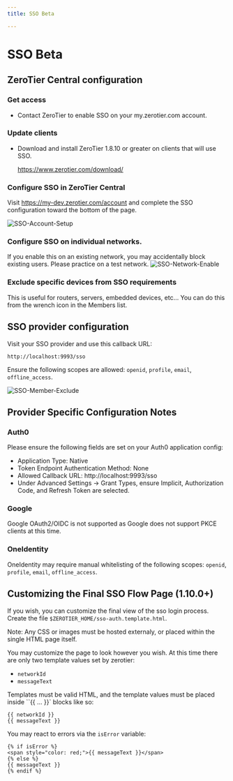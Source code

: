 ```yaml
---
title: SSO Beta

---
```


SSO Beta
=====


## ZeroTier Central configuration
### Get access
- Contact ZeroTier to enable SSO on your my.zerotier.com account.

### Update clients
- Download and install ZeroTier 1.8.10 or greater on clients that will use SSO.

    https://www.zerotier.com/download/


### Configure SSO in ZeroTier Central 
Visit https://my-dev.zerotier.com/account and complete the SSO configuration toward the bottom of the page.

![SSO-Account-Setup](/img/sso-account-setup.png)


### Configure SSO on individual networks. 
If you enable this on an existing network, you may accidentally block existing users. Please practice on a test network.
![SSO-Network-Enable](/img/sso-network-enable.png)


### Exclude specific devices from SSO requirements
This is useful for routers, servers, embedded devices, etc…
You can do this from the wrench icon in the Members list.


## SSO provider configuration
Visit your SSO provider and use this callback URL:
```
http://localhost:9993/sso
```

Ensure the following scopes are allowed:  `openid`, `profile`, `email`, `offline_access`.



![SSO-Member-Exclude](/img/sso-member-exclude.png)

## Provider Specific Configuration Notes
### Auth0 
Please ensure the following fields are set on your Auth0 application config:
- Application Type:  Native
- Token Endpoint Authentication Method: None
- Allowed Callback URL: http://localhost:9993/sso
- Under Advanced Settings -> Grant Types, ensure Implicit, Authorization Code, and Refresh Token are selected.

### Google
Google OAuth2/OIDC is not supported as Google does not support PKCE clients at this time.

### OneIdentity
OneIdentity may require manual whitelisting of the following scopes: `openid`, `profile`, `email`, `offline_access`.


## Customizing the Final SSO Flow Page (1.10.0+)

If you wish, you can customize the final view of the sso login process. 
Create the file `$ZEROTIER_HOME/sso-auth.template.html`. 

Note: Any CSS or images must be hosted externaly, or placed within the single HTML page itself.

You may customize the page to look however you wish. At this time there
are only two template values set by zerotier:
- `networkId`
- `messageText`

Templates must be valid HTML, and the template values must be placed inside ``{{ ...  }}` blocks like so:

    {{ networkId }}
    {{ messageText }}

You may react to errors via the `isError` variable:

    {% if isError %}
    <span style="color: red;">{{ messageText }}</span>
    {% else %}
    {{ messageText }}
    {% endif %}

